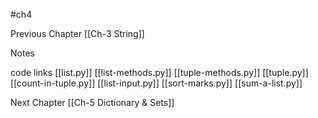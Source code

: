 #ch4

Previous Chapter
[[Ch-3 String]]


Notes


code links
[[list.py]]
[[list-methods.py]]
[[tuple-methods.py]]
[[tuple.py]]
[[count-in-tuple.py]]
[[list-input.py]]
[[sort-marks.py]]
[[sum-a-list.py]]



Next Chapter
[[Ch-5 Dictionary & Sets]]

